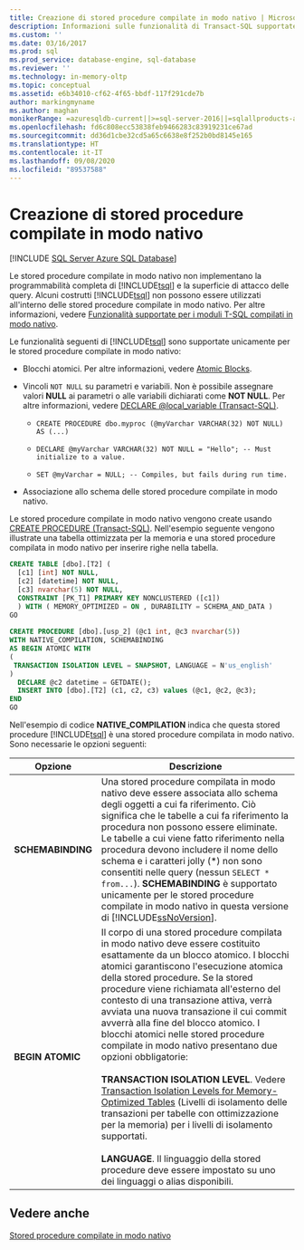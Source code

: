 ```yaml
---
title: Creazione di stored procedure compilate in modo nativo | Microsoft Docs
description: Informazioni sulle funzionalità di Transact-SQL supportate solo per le stored procedure compilate in modo nativo. Vedere come creare stored procedure compilate in modo nativo in SQL Server.
ms.custom: ''
ms.date: 03/16/2017
ms.prod: sql
ms.prod_service: database-engine, sql-database
ms.reviewer: ''
ms.technology: in-memory-oltp
ms.topic: conceptual
ms.assetid: e6b34010-cf62-4f65-bbdf-117f291cde7b
author: markingmyname
ms.author: maghan
monikerRange: =azuresqldb-current||>=sql-server-2016||=sqlallproducts-allversions||>=sql-server-linux-2017||=azuresqldb-mi-current
ms.openlocfilehash: fd6c808ecc53838feb9466283c83919231ce67ad
ms.sourcegitcommit: dd36d1cbe32cd5a65c6638e8f252b0bd8145e165
ms.translationtype: HT
ms.contentlocale: it-IT
ms.lasthandoff: 09/08/2020
ms.locfileid: "89537588"
---
```

# <a name="creating-natively-compiled-stored-procedures"></a>Creazione di stored procedure compilate in modo nativo
[!INCLUDE [SQL Server Azure SQL Database](../../includes/applies-to-version/sql-asdb.md)]

Le stored procedure compilate in modo nativo non implementano la programmabilità completa di [!INCLUDE[tsql](../../includes/tsql-md.md)] e la superficie di attacco delle query. Alcuni costrutti [!INCLUDE[tsql](../../includes/tsql-md.md)] non possono essere utilizzati all'interno delle stored procedure compilate in modo nativo. Per altre informazioni, vedere [Funzionalità supportate per i moduli T-SQL compilati in modo nativo](../../relational-databases/in-memory-oltp/supported-features-for-natively-compiled-t-sql-modules.md).  
  
Le funzionalità seguenti di [!INCLUDE[tsql](../../includes/tsql-md.md)] sono supportate unicamente per le stored procedure compilate in modo nativo:  
  
-   Blocchi atomici. Per altre informazioni, vedere [Atomic Blocks](../../relational-databases/in-memory-oltp/atomic-blocks-in-native-procedures.md).  
  
-   Vincoli `NOT NULL` su parametri e variabili. Non è possibile assegnare valori **NULL** ai parametri o alle variabili dichiarati come **NOT NULL**. Per altre informazioni, vedere [DECLARE @local_variable &#40;Transact-SQL&#41;](../../t-sql/language-elements/declare-local-variable-transact-sql.md).  
  
    -   `CREATE PROCEDURE dbo.myproc (@myVarchar VARCHAR(32) NOT NULL) AS (...)`  
  
    -   `DECLARE @myVarchar VARCHAR(32) NOT NULL = "Hello"; -- Must initialize to a value.`  
  
    -   `SET @myVarchar = NULL; -- Compiles, but fails during run time.`  
  
-   Associazione allo schema delle stored procedure compilate in modo nativo.  
  
Le stored procedure compilate in modo nativo vengono create usando [CREATE PROCEDURE &#40;Transact-SQL&#41;](../../t-sql/statements/create-procedure-transact-sql.md). Nell'esempio seguente vengono illustrate una tabella ottimizzata per la memoria e una stored procedure compilata in modo nativo per inserire righe nella tabella.  
  
```sql  
CREATE TABLE [dbo].[T2] (  
  [c1] [int] NOT NULL, 
  [c2] [datetime] NOT NULL,
  [c3] nvarchar(5) NOT NULL, 
  CONSTRAINT [PK_T1] PRIMARY KEY NONCLUSTERED ([c1])  
  ) WITH ( MEMORY_OPTIMIZED = ON , DURABILITY = SCHEMA_AND_DATA )  
GO  
  
CREATE PROCEDURE [dbo].[usp_2] (@c1 int, @c3 nvarchar(5)) 
WITH NATIVE_COMPILATION, SCHEMABINDING  
AS BEGIN ATOMIC WITH  
(  
 TRANSACTION ISOLATION LEVEL = SNAPSHOT, LANGUAGE = N'us_english'  
)  
  DECLARE @c2 datetime = GETDATE();  
  INSERT INTO [dbo].[T2] (c1, c2, c3) values (@c1, @c2, @c3);  
END  
GO  
```  
 
Nell'esempio di codice **NATIVE_COMPILATION** indica che questa stored procedure [!INCLUDE[tsql](../../includes/tsql-md.md)] è una stored procedure compilata in modo nativo. Sono necessarie le opzioni seguenti:  
  
|Opzione|Descrizione|  
|------------|-----------------|  
|**SCHEMABINDING**|Una stored procedure compilata in modo nativo deve essere associata allo schema degli oggetti a cui fa riferimento. Ciò significa che le tabelle a cui fa riferimento la procedura non possono essere eliminate. Le tabelle a cui viene fatto riferimento nella procedura devono includere il nome dello schema e i caratteri jolly (\*) non sono consentiti nelle query (nessun `SELECT * from...`). **SCHEMABINDING** è supportato unicamente per le stored procedure compilate in modo nativo in questa versione di [!INCLUDE[ssNoVersion](../../includes/ssnoversion-md.md)].|  
|**BEGIN ATOMIC**|Il corpo di una stored procedure compilata in modo nativo deve essere costituito esattamente da un blocco atomico. I blocchi atomici garantiscono l'esecuzione atomica della stored procedure. Se la stored procedure viene richiamata all'esterno del contesto di una transazione attiva, verrà avviata una nuova transazione il cui commit avverrà alla fine del blocco atomico. I blocchi atomici nelle stored procedure compilate in modo nativo presentano due opzioni obbligatorie:<br /><br /> **TRANSACTION ISOLATION LEVEL**. Vedere [Transaction Isolation Levels for Memory-Optimized Tables](https://msdn.microsoft.com/library/8a6a82bf-273c-40ab-a101-46bd3615db8a) (Livelli di isolamento delle transazioni per tabelle con ottimizzazione per la memoria) per i livelli di isolamento supportati.<br /><br /> **LANGUAGE**. Il linguaggio della stored procedure deve essere impostato su uno dei linguaggi o alias disponibili.|  
  
## <a name="see-also"></a>Vedere anche  
 [Stored procedure compilate in modo nativo](../../relational-databases/in-memory-oltp/natively-compiled-stored-procedures.md)  
  
  
